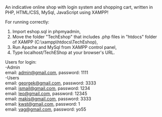 An indicative online shop with login system and shopping cart, written in 
PHP, HTML/CSS, MySql, JavaScript using XAMPP!

For running correctly:
1. Import eshop.sql in phpmyadmin,
2. Move the folder "TechEshop" that includes .php files in "htdocs" folder of XAMPP (C:\xampp\htdocs\TechEshop), 
3. Run Apache and MySql from XAMPP control panel,
4. Type localhost/TechEShop at your browser's URL.

Users for login:  
-Admin  
 email: admin@gmail.com, password: 1111  
-Users  
  email:  georgek@gmail.com, password: 3333  
  email:  ismail@gmail.com, password: 1234  
  email:  leo@gmail.com, password: 12345  
  email:  makis@gmail.com, password: 3333  
  email:  kwst@gmail.com, password: 1  
  email:  vag@gmail.com, password: yo55  
